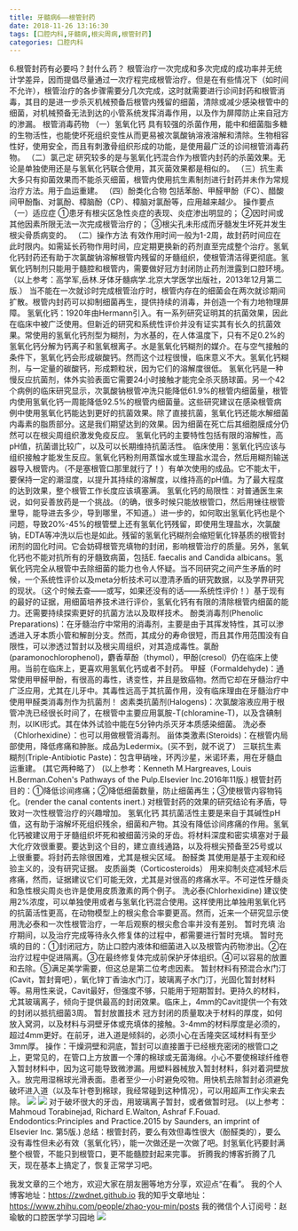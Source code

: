 ```yaml
---
title: 牙髓病6——根管封药
date: 2018-11-26 13:16:30
tags: [口腔内科,牙髓病,根尖周病,根管封药]
categories: 口腔内科
---
```

6.根管封药有必要吗？封什么药？
根管治疗一次完成和多次完成的成功率并无统计学差异，因而提倡尽量通过一次疗程完成根管治疗。但是在有些情况下（如时间不允许），根管治疗的各步骤需要分几次完成，这时就需要进行诊间封药和根管消毒，其目的是进一步杀灭机械预备后根管内残留的细菌，清除或减少感染根管中的细菌，对机械预备无法到达的小管系统发挥消毒作用，以及作为屏障防止来自冠方的渗漏。
根管消毒药物
（一）氢氧化钙
具有较强的杀菌作用，能中和细菌脂多糖的生物活性，也能使坏死组织变性从而更易被次氯酸钠溶液溶解和清除。生物相容性好，使用安全，而且有刺激骨组织形成的功能，是使用最广泛的诊间根管消毒药物。
（二）氯己定
研究较多的是与氢氧化钙混合作为根管内封药的杀菌效果。无论是单独使用还是与氢氧化钙联合使用，其灭菌效果都是相似的。
（三）抗生素
大多只有抑菌效果而不能杀灭细菌，根管内使用抗生素制剂进行封药并未作为常规治疗方法。用于血运重建。
（四）酚类化合物
包括苯酚、甲醛甲酚（FC）、醋酸间甲酚酯、对氯酚、樟脑酚（CP）、樟脑对氯酚等，应用越来越少。
操作要点
（一）适应症
①患牙有根尖区急性炎症的表现、炎症渗出明显的；
②因时间或其他因素所限无法一次完成根管治疗的；
③根尖孔未形成而牙髓发生坏死并发生根尖骨质病变的。
（二）操作方法
有效作用时间一般为1-2周，故封药时间应在此时限内。如需延长药物作用时间，应定期更换新的药剂直至完成整个治疗。氢氧化钙封药还有助于次氯酸钠溶解根管内残留的牙髓组织，使根管清洁得更彻底。氢氧化钙制剂只能用于髓腔和根管内，需要做好冠方封闭防止药剂泄露到口腔环境。
（以上参考：高学军,岳林.牙体牙髓病学.北京大学医学出版社，2013年12月第二版.）
当不能在一次就诊时完成根管治疗时，根管内存在的细菌会在两次就诊期间扩散。根管内封药可以抑制细菌再生，提供持续的消毒，并创造一个有力地物理屏障。
氢氧化钙：1920年由Hermann引入。有一系列研究证明其的抗菌效果，因此在临床中被广泛使用。但新近的研究和系统性评价并没有证实其有长久的抗菌效果。常使用的氢氧化钙剂型为糊剂，为水基的，在人体温度下，只有不足0.2%的氢氧化钙分解为钙离子和氢氧根离子。水是氢氧化钙糊剂的媒介。在与空气接触的条件下，氢氧化钙会形成碳酸钙。然而这个过程很慢，临床意义不大。氢氧化钙糊剂，与一定量的碳酸钙，形成颗粒状，因为它们的溶解度很低。
氢氧化钙是一种慢反应抗菌剂，体外实验表面它需要24小时接触才能完全杀灭肠球菌。另一个42个病例的临床研究显示，次氯酸钠根管冲洗只能降低61.9%的根管内细菌量，根管内使用氢氧化钙一周能降低92.5%的根管内细菌量。这些研究建议在感染根管病例中使用氢氧化钙能达到更好的抗菌效果。除了直接抗菌，氢氧化钙还能水解细菌内毒素的脂质部分。这是我们期望达到的效果。因为细菌在死亡后其细胞膜成分仍然可以在根尖周组织激发免疫反应。
氢氧化钙的主要特性包括有限的溶解性，高pH值，抗菌谱比较广，以及可以长期维持抗菌活性。
临床使用：氢氧化钙应该与组织接触才能发生反应。氢氧化钙粉剂用蒸馏水或生理盐水混合，然后用糊剂输送器导入根管内。（不是塞根管口那里就行了！）有单次使用的成品。它不能太干，要保持一定的潮湿度，以提升其持续的溶解度，以维持高的pH值。为了最大程度的达到效果，整个根管工作长度应该填塞满。
氢氧化钙的局限性：对普通医生来说，如何妥善放药是一个挑战。（的确，很多时候只能放根管口，然后用锉往根管里导，能导进去多少，导到哪里，不知道。）进一步的，如何取出氢氧化钙也是个问题，导致20%-45%的根管壁上还有氢氧化钙残留，即使用生理盐水，次氯酸钠，EDTA等冲洗以后也是如此。残留的氢氧化钙糊剂会缩短氧化锌基质的根管封闭剂的固化时间。它会妨碍根管充填物的封闭，影响根管治疗的质量。另外，氢氧化钙也不能对抗所有的牙髓致病菌，包括E. faecalis and Candida albicans。氢氧化钙完全从根管中去除细菌的能力也令人怀疑。当不同研究之间产生矛盾的时候，一个系统性评价以及meta分析技术可以澄清矛盾的研究数据，以及学界研究的现状。（这个时候去查——或写，如果还没有的话——系统性评价！）基于现有的最好的证据，用细菌培养技术进行评价，氢氧化钙有有限的清除根管内细菌的能力。还需要持续探索更好的抗菌方法以及取样技术。
酚类消毒剂(Phenolic Preparations)：在牙髓治疗中常用的消毒剂，主要是由于其挥发特性，其可以渗透进入牙本质小管和解剖分支。然而，其成分的寿命很短，而且其作用范围没有自限性，可以渗透过暂封以及根尖周组织，对其造成毒性。氯酚(paramonochlorophenol)，麝香草酚（thymol），甲酚(cresol）仍在临床上使用。当前在临床上，更喜欢用氢氧化钙或者不封药。
甲醛（Formaldehyde)：通常使用甲醛甲酚，有很高的毒性，诱变性，并且是致癌物。然而它却在牙髓治疗中广泛应用，尤其在儿牙中。其毒性远高于其抗菌作用，没有临床理由在牙髓治疗中使用甲醛类消毒剂作为抗菌剂！
卤素类抗菌剂(Halogens)：次氯酸溶液应用于根管冲洗已经很长时间了，在根管中主要应用氯胺-T(chloramine-T)，以及含碘制剂，以IKI形式。其在体外试验中能在5分钟内杀灭牙本质感染细菌。
洗必泰（Chlorhexidine）：也可以用做根管消毒剂。
甾体类激素(Steroids)：在根管内局部使用，降低疼痛和肿胀。成品为Ledermix。(买不到，就不说了）
三联抗生素糊剂(Triple-Antibiotic Paste)：包含甲硝唑，环丙沙星，米诺环素，用在牙髓血运重建。
(其它两种略了）
(以上参考：Kenneth M.Hargreaves, Louis H.Berman.Cohen's Pathways of the Pulp.Elsevier Inc.2016年11版.)
根管封药
目的：①降低诊间疼痛；②降低细菌数量，防止细菌再生；③使根管内容物钝化。(render the canal contents inert.)
对根管封药的效果的研究结论有矛盾，导致对一次性根管治疗的兴趣增加。
氢氧化钙
其抗菌活性主要是来自于其碱性pH值，这有助于溶解坏死组织残余，细菌和产物。其没有降低诊间疼痛的作用。氢氧化钙被建议用于牙髓组织坏死和被细菌污染的牙齿。将材料深度和密实填塞对于最大化疗效很重要。要达到这个目的，建立直线通路，以及将根尖预备至25号或以上很重要。将封药去除很困难，尤其是根尖区域。
酚醛类
其使用是基于主观和经验主义的，没有研究证据。
皮质甾类（Corticosteroids）
用来抑制炎症减轻术后疼痛，然而，证据建议它们可能无效，尤其是对很高的疼痛水平。不可逆性牙髓炎和急性根尖周炎也许是使用皮质激素的两个例子。
洗必泰(Chlorhexidine)
建议使用2%浓度，可以单独使用或者与氢氧化钙混合使用。这样使用比单独用氢氧化钙的抗菌活性更高，在动物模型上的根尖愈合率要更高。然而，近来一个研究显示使用洗必泰和一次性根管治疗，一年后观察的根尖愈合率并没有差别。
暂时充填
治疗期间，以及治疗完成等待永久修复体的过程中，都需要进行暂时充填。
暂时充填的目的：①封闭冠方，防止口腔内液体和细菌进入以及根管内药物渗出。②在治疗过程中促进隔离。③在最终修复体完成前保护牙体组织。④可以容易的放置和去除。⑤满足美学需要，但这总是第二位考虑因素。
暂封材料有预混合水门汀(Cavit，暂封膏吧），氧化锌丁香油水门汀，玻璃离子水门汀，光固化暂封材料等。易用性来说，Cavit最好，但强度不够，只能用于短期暂封。更持久的材料，尤其玻璃离子，倾向于提供最高的封闭效果。临床上，4mm的Cavit提供一个有效的封闭以抵抗细菌3周。
暂封放置技术
冠方封闭的质量取决于材料的厚度，如何放入窝洞，以及材料与洞壁牙体或充填体的接触。3-4mm的材料厚度是必须的，超过4mm更好。在前牙，进入道是倾斜的，必须小心在舌隆突区域材料有至少3mm厚。
操作：干燥洞壁和洞底，暂封可以直接置于已经根充密闭的根管口之上，更常见的，在管口上方放置一个薄的棉球或无菌海绵。小心不要使棉球纤维卷入暂封材料中，因为这可能导致微渗漏。用塑料器械放入暂封材料，斜对着洞壁放入。放完用湿棉球光滑表面。患者至少一小时避免咬物。用快机去除暂封必须避免破坏进入道（以及车针卷到棉球，我经常碰到这种情况），可以用超声工作尖来去除。
![](https://zymblog-1258069789.cos.ap-chengdu.myqcloud.com/blog0055-ysb6-ggfy/01.jpg)
![](https://zymblog-1258069789.cos.ap-chengdu.myqcloud.com/blog0055-ysb6-ggfy/02.jpg)
对于破坏很大的牙齿，用玻璃离子暂封，或者做暂时冠。
(以上参考：Mahmoud Torabinejad, Richard E.Walton, Ashraf F.Fouad. Endodontics:Principles and Practice.2015 by Saunders, an imprint of Elsevier Inc. 第5版.)
总结：根管封药，要么有效但毒性很大（酚醛类的），要么没有毒性但未必有效（氢氧化钙），能一次做还是一次做了吧。封氢氧化钙要封满整个根管，不能只到根管口，更不能髓腔封起来完事。
折腾我的博客折腾了几天，现在基本上搞定了，恢复正常学习吧。

我发文章的三个地方，欢迎大家在朋友圈等地方分享，欢迎点“在看”。
我的个人博客地址：https://zwdnet.github.io
我的知乎文章地址： https://www.zhihu.com/people/zhao-you-min/posts
我的微信个人订阅号：赵瑜敏的口腔医学学习园地
![](https://zymblog-1258069789.cos.ap-chengdu.myqcloud.com/other/wx.jpg)